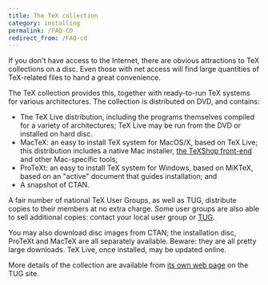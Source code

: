 ```yaml
---
title: The TeX collection
category: installing
permalink: /FAQ-CD
redirect_from: /FAQ-cd
---
```


If you don't have access to the Internet, there are obvious
attractions to TeX collections on a disc.  Even those with net
access will find large quantities of TeX-related files to hand a
great convenience.

The TeX collection provides this, together with
ready-to-run TeX systems for various architectures.  The collection
is distributed on DVD, and contains:
  

-  The TeX&nbsp;Live distribution, including the programs themselves
    compiled for a variety of architectures; TeX&nbsp;Live may be
    run from the DVD or installed on hard disc.
-  MacTeX: an easy to install TeX system for MacOS/X, based
    on TeX&nbsp;Live; this distribution includes a native Mac installer,
    [the TeXShop front-end](http://pages.uoregon.edu/koch/texshop/)
    and other Mac-specific tools;
-  ProTeXt: an easy to install TeX system for Windows, based
    on MiKTeX, based on an "active" document that guides
    installation; and
-  A snapshot of CTAN.

A fair number of national TeX User Groups, as well as TUG,
distribute copies to their members at no extra charge.  Some user
groups are also able to sell additional copies:
contact your local user group or [TUG](FAQ-TUGstar).

You may also download disc images from CTAN; the installation
disc, ProTeXt and MacTeX are all separately available.  Beware:
they are all pretty large downloads.  TeX&nbsp;Live, once installed, may
be updated online.

More details of the collection are available from
  [its own web page](http://www.tug.org/texcollection/)
  on the TUG site.

